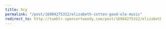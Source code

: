 ```yaml
---
title: Xcy
permalink: "/post/16984275312/elizabeth-cotten-good-ole-music"
redirect_to: http://tumblr.spencertweedy.com/post/16984275312/elizabeth-cotten-good-ole-music
---
```



